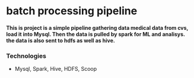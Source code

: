 # batch processing pipeline

#### This is project is a simple pipeline gathering data medical data from cvs, load it into Mysql. Then the data is pulled by spark for ML and analisys. the data is also sent to hdfs as well as hive. 

### Technologies
- Mysql, Spark, Hive, HDFS, Scoop